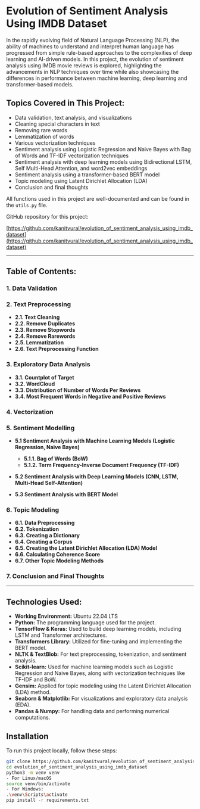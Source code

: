 # Evolution of Sentiment Analysis Using IMDB Dataset

In the rapidly evolving field of Natural Language Processing (NLP), the ability of machines to understand and interpret human language has progressed from simple rule-based approaches to the complexities of deep learning and AI-driven models. In this project, the evolution of sentiment analysis using IMDB movie reviews is explored, highlighting the advancements in NLP techniques over time while also showcasing the differences in performance between machine learning, deep learning and transformer-based models.

## Topics Covered in This Project:
- Data validation, text analysis, and visualizations
- Cleaning special characters in text
- Removing rare words
- Lemmatization of words
- Various vectorization techniques
- Sentiment analysis using Logistic Regression and Naive Bayes with Bag of Words and TF-IDF vectorization techniques
- Sentiment analysis with deep learning models using Bidirectional LSTM, Self Multi-Head Attention, and word2vec embeddings
- Sentiment analysis using a transformer-based BERT model
- Topic modeling using Latent Dirichlet Allocation (LDA)
- Conclusion and final thoughts

All functions used in this project are well-documented and can be found in the `utils.py` file.

GitHub repository for this project:

[https://github.com/kanitvural/evolution_of_sentiment_analysis_using_imdb_dataset](https://github.com/kanitvural/evolution_of_sentiment_analysis_using_imdb_dataset)

---

## Table of Contents:

### **1. Data Validation**
### **2. Text Preprocessing**
- **2.1. Text Cleaning**
- **2.2. Remove Duplicates**
- **2.3. Remove Stopwords**
- **2.4. Remove Rarewords**
- **2.5. Lemmatization**
- **2.6. Text Preprocessing Function**

### **3. Exploratory Data Analysis**
- **3.1. Countplot of Target**
- **3.2. WordCloud**
- **3.3. Distribution of Number of Words Per Reviews**
- **3.4. Most Frequent Words in Negative and Positive Reviews**

### **4. Vectorization**

### **5. Sentiment Modelling**
- **5.1 Sentiment Analysis with Machine Learning Models (Logistic Regression, Naive Bayes)**
  - **5.1.1. Bag of Words (BoW)**
  - **5.1.2. Term Frequency-Inverse Document Frequency (TF-IDF)**
  
- **5.2 Sentiment Analysis with Deep Learning Models (CNN, LSTM, Multi-Head Self-Attention)**
- **5.3 Sentiment Analysis with BERT Model**

### **6. Topic Modeling**
- **6.1. Data Preprocessing**
- **6.2. Tokenization**
- **6.3. Creating a Dictionary**
- **6.4. Creating a Corpus**
- **6.5. Creating the Latent Dirichlet Allocation (LDA) Model**
- **6.6. Calculating Coherence Score**
- **6.7. Other Topic Modeling Methods**

### **7. Conclusion and Final Thoughts**

---

## Technologies Used:

- **Working Environment:** Ubuntu 22.04 LTS
- **Python:** The programming language used for the project.
- **TensorFlow & Keras:** Used to build deep learning models, including LSTM and Transformer architectures.
- **Transformers Library:** Utilized for fine-tuning and implementing the BERT model.
- **NLTK & TextBlob:** For text preprocessing, tokenization, and sentiment analysis.
- **Scikit-learn:** Used for machine learning models such as Logistic Regression and Naive Bayes, along with vectorization techniques like TF-IDF and BoW.
- **Gensim:** Applied for topic modeling using the Latent Dirichlet Allocation (LDA) method.
- **Seaborn & Matplotlib:** For visualizations and exploratory data analysis (EDA).
- **Pandas & Numpy:** For handling data and performing numerical computations.




## Installation

To run this project locally, follow these steps:

   ```bash
   git clone https://github.com/kanitvural/evolution_of_sentiment_analysis_using_imdb_dataset.git
   cd evolution_of_sentiment_analysis_using_imdb_dataset
   python3 -m venv venv
   - For Linux/macOS
   source venv/bin/activate
   - For Windows:
   .\venv\Scripts\activate
   pip install -r requirements.txt